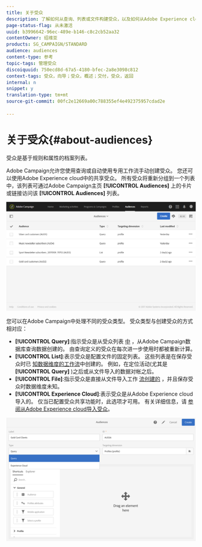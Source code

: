 ```yaml
---
title: 关于受众
description: 了解如何从查询、列表或文件构建受众，以及如何从Adobe Experience cloud导入受众。
page-status-flag: 从未激活
uuid: b3996642-96ec-489e-b146-c8c2cb52aa32
contentOwner: 绍维亚
products: SG_CAMPAIGN/STANDARD
audience: audiences
content-type: 参考
topic-tags: 管理受众
discoiquuid: 750ecd8d-67a5-4180-bfec-2a8e3098c812
context-tags: 受众，向导；受众，概述；交付，受众，返回
internal: n
snippet: y
translation-type: tm+mt
source-git-commit: 00fc2e12669a00c788355ef4e492375957cdad2e

---
```



# 关于受众{#about-audiences}

受众是基于规则和属性的档案列表。

Adobe Campaign允许您使用查询或自动使用专用工作流手动创建受众。 您还可以使用Adobe Experience cloud中的共享受众。 所有受众将重新分组到一个列表中，该列表可通过Adobe Campaign主页 **[!UICONTROL Audiences]** 上的卡片或链接访问该 **[!UICONTROL Audiences]** 列表。

![](assets/audience_1.png)

您可以在Adobe Campaign中处理不同的受众类型。 受众类型与创建受众的方式相对应：

* **[!UICONTROL Query]**:指示受众是从受众列表 [中](../../automating/using/editing-queries.md#about-query-editor) ，从Adobe Campaign数据库查询数据创建的。 由查询定义的受众在每次进一步使用时都被重新计算。
* **[!UICONTROL List]**:表示受众是配置文件的固定列表。 这些列表是在保存受众时已 [知数据维度的工作流](../../automating/using/discovering-workflows.md)中创建的。 例如，在定位活动(尤其是 **[!UICONTROL Query]** )之后或从文件导入的数据对帐之后。
* **[!UICONTROL File]**:指示受众是直接从文件导入工作 [流创建的](../../automating/using/load-file.md) ，并且保存受众时数据维度未知。
* **[!UICONTROL Experience Cloud]**:表示受众是从Adobe Experience cloud导入的。 仅当已配置受众共享功能时，此选项才可用。 有关详细信息，请 [参阅从Adobe Experience cloud导入受众](../../integrating/using/sharing-audiences-with-audience-manager-or-people-core-service.md#importing-an-audience)。

![](assets/audience_type_selection.png)

